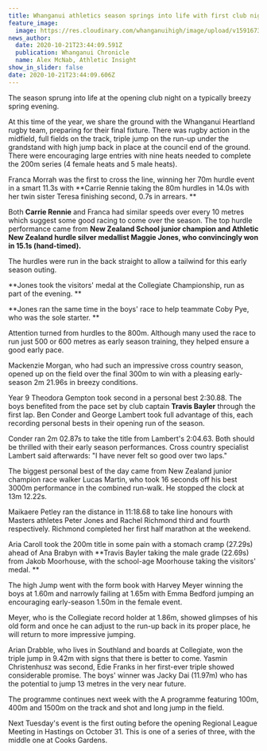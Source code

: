 ```yaml
---
title: Whanganui athletics season springs into life with first club night
feature_image:
  image: https://res.cloudinary.com/whanganuihigh/image/upload/v1591673071/News/Athletics-Image.jpg
news_author:
  date: 2020-10-21T23:44:09.591Z
  publication: Whanganui Chronicle
  name: Alex McNab, Athletic Insight
show_in_slider: false
date: 2020-10-21T23:44:09.606Z
---
```

The season sprung into life at the opening club night on a typically breezy spring evening.

At this time of the year, we share the ground with the Whanganui Heartland rugby team, preparing for their final fixture. There was rugby action in the midfield, full fields on the track, triple jump on the run-up under the grandstand with high jump back in place at the council end of the ground. There were encouraging large entries with nine heats needed to complete the 200m series (4 female heats and 5 male heats).

Franca Morrah was the first to cross the line, winning her 70m hurdle event in a smart 11.3s with **Carrie Rennie taking the 80m hurdles in 14.0s with her twin sister Teresa finishing second, 0.7s in arrears.**

Both **Carrie Rennie** and Franca had similar speeds over every 10 metres which suggest some good racing to come over the season. The top hurdle performance came from **New Zealand School junior champion and Athletic New Zealand hurdle silver medallist Maggie Jones, who convincingly won in 15.1s (hand-timed).**

The hurdles were run in the back straight to allow a tailwind for this early season outing.

**Jones took the visitors' medal at the Collegiate Championship, run as part of the evening.**

**Jones ran the same time in the boys' race to help teammate Coby Pye, who was the sole starter.**

Attention turned from hurdles to the 800m. Although many used the race to run just 500 or 600 metres as early season training, they helped ensure a good early pace.

Mackenzie Morgan, who had such an impressive cross country season, opened up on the field over the final 300m to win with a pleasing early-season 2m 21.96s in breezy conditions.

Year 9 Theodora Gempton took second in a personal best 2:30.88. The boys benefited from the pace set by club captain **Travis Bayler** through the first lap. Ben Conder and George Lambert took full advantage of this, each recording personal bests in their opening run of the season.

Conder ran 2m 02.87s to take the title from Lambert's 2:04.63. Both should be thrilled with their early season performances. Cross country specialist Lambert said afterwards: "I have never felt so good over two laps."

The biggest personal best of the day came from New Zealand junior champion race walker Lucas Martin, who took 16 seconds off his best 3000m performance in the combined run-walk. He stopped the clock at 13m 12.22s.

Maikaere Petley ran the distance in 11:18.68 to take line honours with Masters athletes Peter Jones and Rachel Richmond third and fourth respectively. Richmond completed her first half marathon at the weekend.

Aria Caroll took the 200m title in some pain with a stomach cramp (27.29s) ahead of Ana Brabyn with **Travis Bayler taking the male grade (22.69s) from Jakob Moorhouse, with the school-age Moorhouse taking the visitors' medal.**

The high Jump went with the form book with Harvey Meyer winning the boys at 1.60m and narrowly failing at 1.65m with Emma Bedford jumping an encouraging early-season 1.50m in the female event.

Meyer, who is the Collegiate record holder at 1.86m, showed glimpses of his old form and once he can adjust to the run-up back in its proper place, he will return to more impressive jumping.

Arian Drabble, who lives in Southland and boards at Collegiate, won the triple jump in 9.42m with signs that there is better to come. Yasmin Christenhusz was second, Edie Franks in her first-ever triple showed considerable promise. The boys' winner was Jacky Dai (11.97m) who has the potential to jump 13 metres in the very near future.

The programme continues next week with the A programme featuring 100m, 400m and 1500m on the track and shot and long jump in the field.

Next Tuesday's event is the first outing before the opening Regional League Meeting in Hastings on October 31. This is one of a series of three, with the middle one at Cooks Gardens.